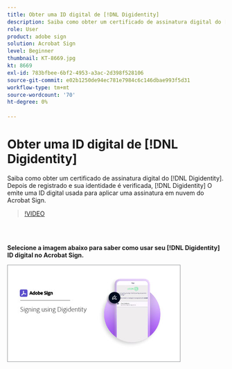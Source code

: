 ```yaml
---
title: Obter uma ID digital de [!DNL Digidentity]
description: Saiba como obter um certificado de assinatura digital do [!DNL Digidentity]
role: User
product: adobe sign
solution: Acrobat Sign
level: Beginner
thumbnail: KT-8669.jpg
kt: 8669
exl-id: 783bfbee-6bf2-4953-a3ac-2d398f528106
source-git-commit: e02b1250de94ec781e7984c6c146dbae993f5d31
workflow-type: tm+mt
source-wordcount: '70'
ht-degree: 0%

---
```


# Obter uma ID digital de [!DNL Digidentity]

Saiba como obter um certificado de assinatura digital do [!DNL Digidentity]. Depois de registrado e sua identidade é verificada, [!DNL Digidentity] O emite uma ID digital usada para aplicar uma assinatura em nuvem do Acrobat Sign.

>[!VIDEO](https://video.tv.adobe.com/v/337067?hidetitle=true)

<br> 

**Selecione a imagem abaixo para saber como usar seu [!DNL Digidentity] ID digital no Acrobat Sign.**

[![imagem](assets/Digidentitysign_400.png)](digidentity-sign.md)
